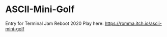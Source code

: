 # ASCII-Mini-Golf
Entry for Terminal Jam Reboot 2020
Play here: https://romma.itch.io/ascii-mini-golf
